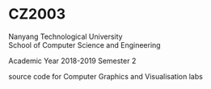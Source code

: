 # CZ2003

Nanyang Technological University  
School of Computer Science and Engineering

Academic Year 2018-2019 Semester 2

source code for Computer Graphics and Visualisation labs
